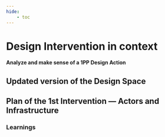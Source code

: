 ```yaml
---
hide:
    - toc
---
```


# Design Intervention in context
**Analyze and make sense of a 1PP Design Action**

## Updated version of the Design Space

## Plan of the 1st Intervention — Actors and Infrastructure


### Learnings
